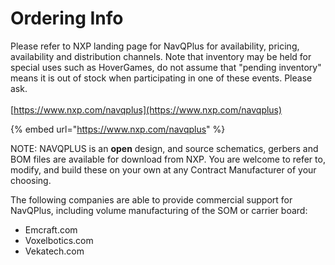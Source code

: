 # Ordering Info

Please refer to NXP landing page for NavQPlus for availability, pricing, availability and distribution channels. Note that inventory may be held for special uses such as HoverGames, do not assume that "pending inventory" means it is out of stock when participating in one of these events. Please ask.\
\
[https://www.nxp.com/navqplus](https://www.nxp.com/navqplus)

{% embed url="https://www.nxp.com/navqplus" %}

NOTE: NAVQPLUS is an **open** design, and source schematics, gerbers and BOM files are available for download from NXP. You are welcome to refer to, modify, and build these on your own at any Contract Manufacturer of your choosing.

The following companies are able to provide commercial support for NavQPlus, including volume manufacturing of the SOM or carrier board:

* Emcraft.com
* Voxelbotics.com
* Vekatech.com

